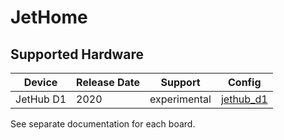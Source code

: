 # JetHome

## Supported Hardware

| Device         | Release Date  | Support      | Config    |
|----------------|---------------|--------------|-----------|
| JetHub D1      | 2020          | experimental | [jethub_d1](../../../buildroot-external/configs/jethub_d1_defconfig) |

See separate documentation for each board.
